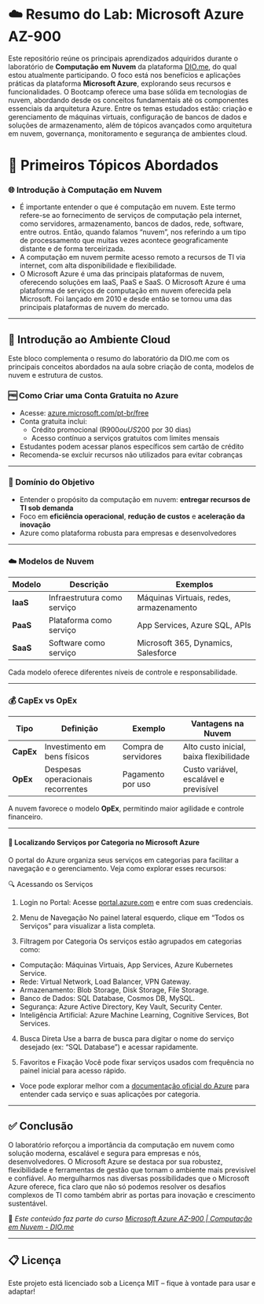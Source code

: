 # ☁️ Resumo do Lab: Microsoft Azure AZ-900

Este repositório reúne os principais aprendizados adquiridos durante o laboratório de **Computação em Nuvem** da plataforma [DIO.me](https://web.dio.me), do qual estou atualmente participando. O foco está nos benefícios e aplicações práticas da plataforma **Microsoft Azure**, explorando seus recursos e funcionalidades. O Bootcamp oferece uma base sólida em tecnologias de nuvem, abordando desde os conceitos fundamentais até os componentes essenciais da arquitetura Azure. Entre os temas estudados estão: criação e gerenciamento de máquinas virtuais, configuração de bancos de dados e soluções de armazenamento, além de tópicos avançados como arquitetura em nuvem, governança, monitoramento e segurança de ambientes cloud.


# 📘 Primeiros Tópicos Abordados

### 🌐 Introdução à Computação em Nuvem
- É importante entender o que é computação em nuvem. Este termo refere-se ao fornecimento de serviços de computação pela internet, como servidores, armazenamento, bancos de dados, rede, software, entre outros. Então, quando falamos “nuvem”, nos referindo a um tipo de processamento que muitas vezes acontece geograficamente distante e de forma terceirizada.
- A computação em nuvem permite acesso remoto a recursos de TI via internet, com alta disponibilidade e flexibilidade.
- O Microsoft Azure é uma das principais plataformas de nuvem, oferecendo soluções em IaaS, PaaS e SaaS. O Microsoft Azure é uma plataforma de serviços de computação em nuvem oferecida pela Microsoft. Foi lançado em 2010 e desde então se tornou uma das principais plataformas de nuvem do mercado.

---
 
## 🧾 Introdução ao Ambiente Cloud 

Este bloco complementa o resumo do laboratório da DIO.me com os principais conceitos abordados na aula sobre criação de conta, modelos de nuvem e estrutura de custos.

### 🆓 Como Criar uma Conta Gratuita no Azure
- Acesse: [azure.microsoft.com/pt-br/free](https://azure.microsoft.com/pt-br/free)
- Conta gratuita inclui:
  - Crédito promocional (R$900 ou US$200 por 30 dias)
  - Acesso contínuo a serviços gratuitos com limites mensais
- Estudantes podem acessar planos específicos sem cartão de crédito
- Recomenda-se excluir recursos não utilizados para evitar cobranças

---

### 🎯 Domínio do Objetivo
- Entender o propósito da computação em nuvem: **entregar recursos de TI sob demanda**
- Foco em **eficiência operacional**, **redução de custos** e **aceleração da inovação**
- Azure como plataforma robusta para empresas e desenvolvedores

---

### ☁️ Modelos de Nuvem

| Modelo | Descrição | Exemplos |
|--------|-----------|----------|
| **IaaS** | Infraestrutura como serviço | Máquinas Virtuais, redes, armazenamento |
| **PaaS** | Plataforma como serviço | App Services, Azure SQL, APIs |
| **SaaS** | Software como serviço | Microsoft 365, Dynamics, Salesforce |

Cada modelo oferece diferentes níveis de controle e responsabilidade.

---

### 💰 CapEx vs OpEx

| Tipo | Definição | Exemplo | Vantagens na Nuvem |
|------|-----------|---------|---------------------|
| **CapEx** | Investimento em bens físicos | Compra de servidores | Alto custo inicial, baixa flexibilidade |
| **OpEx** | Despesas operacionais recorrentes | Pagamento por uso | Custo variável, escalável e previsível |

A nuvem favorece o modelo **OpEx**, permitindo maior agilidade e controle financeiro.

---
 
#### 🧭 Localizando Serviços por Categoria no Microsoft Azure
O portal do Azure organiza seus serviços em categorias para facilitar a navegação e o gerenciamento. Veja como explorar esses recursos:

🔍 Acessando os Serviços
1. Login no Portal: Acesse [portal.azure.com](https://portal.azure.com) e entre com suas credenciais.

2. Menu de Navegação No painel lateral esquerdo, clique em “Todos os Serviços” para visualizar a lista completa.

3. Filtragem por Categoria Os serviços estão agrupados em categorias como:
- Computação: Máquinas Virtuais, App Services, Azure Kubernetes Service.
- Rede: Virtual Network, Load Balancer, VPN Gateway.
- Armazenamento: Blob Storage, Disk Storage, File Storage.
- Banco de Dados: SQL Database, Cosmos DB, MySQL.
- Segurança: Azure Active Directory, Key Vault, Security Center.
- Inteligência Artificial: Azure Machine Learning, Cognitive Services, Bot Services.

4. Busca Direta Use a barra de busca para digitar o nome do serviço desejado (ex: “SQL Database”) e acessar rapidamente.

5. Favoritos e Fixação Você pode fixar serviços usados com frequência no painel inicial para acesso rápido.

- Voce pode explorar melhor com a [documentação oficial do Azure](https://learn.microsoft.com/pt-br/azure/) para entender cada serviço e suas aplicações por categoria.
  
---

## ✅ Conclusão

O laboratório reforçou a importância da computação em nuvem como solução moderna, escalável e segura para empresas e nós, desenvolvedores. O Microsoft Azure se destaca por sua robustez, flexibilidade e ferramentas de gestão que tornam o ambiente mais previsível e confiável.
Ao mergulharmos nas diversas possibilidades que o Microsoft Azure oferece, fica claro que não só podemos resolver os desafios complexos de TI como também abrir as portas para inovação e crescimento sustentável.


📎 *Este conteúdo faz parte do curso [Microsoft Azure AZ-900 | Computação em Nuvem - DIO.me](https://web.dio.me/lab/computacao-da-nuvem-laboratorio/learning/6d6083cf-0291-428d-a5f2-c93166e6874d?back=/track/microsoft-azure-az-900)*

---

## 📋 Licença
Este projeto está licenciado sob a Licença MIT – fique à vontade para usar e adaptar!
